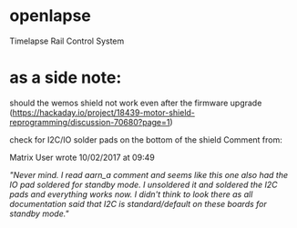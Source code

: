 # openlapse
Timelapse Rail Control System

# as a side note:
should the wemos shield not work even after the firmware upgrade (https://hackaday.io/project/18439-motor-shield-reprogramming/discussion-70680?page=1)

check for I2C/IO solder pads on the bottom of the shield
Comment from: 

Matrix User wrote 10/02/2017 at 09:49

_"Never mind. I read aarn_a comment and seems like this one also had the IO pad soldered for standby mode. I unsoldered it and soldered the I2C pads and everything works now. I didn't think to look there as all documentation said that I2C is standard/default on these boards for standby mode."_ 
